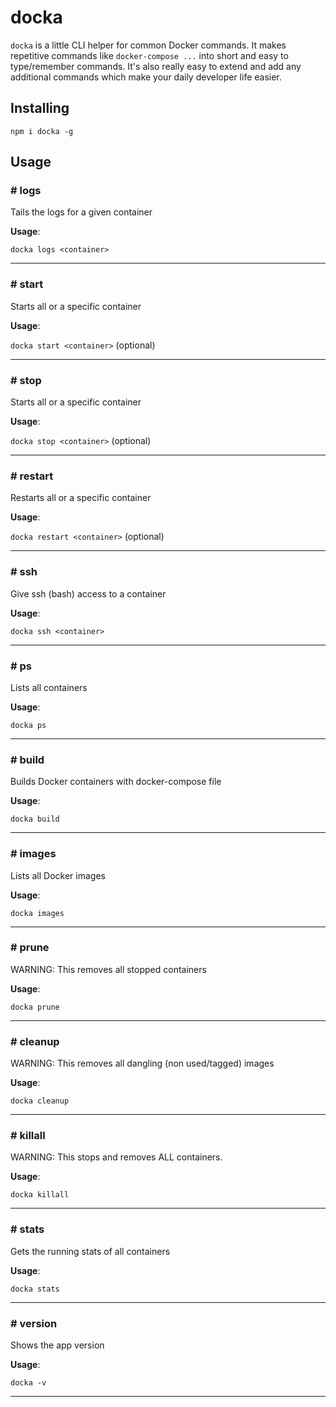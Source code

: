 # docka

`docka` is a little CLI helper for common Docker commands. It makes repetitive commands like `docker-compose ...` into short and easy to type/remember commands. It's also really easy to extend and add any additional commands
which make your daily developer life easier.

## Installing

`npm i docka -g`

## Usage

### # logs

Tails the logs for a given container

**Usage**:

`docka logs <container>`

---

### # start

Starts all or a specific container

**Usage**:

`docka start <container>` (optional)

---

### # stop

Starts all or a specific container

**Usage**:

`docka stop <container>` (optional)

---

### # restart

Restarts all or a specific container

**Usage**:

`docka restart <container>` (optional)

---

### # ssh

Give ssh (bash) access to a container

**Usage**:

`docka ssh <container>`

---

### # ps

Lists all containers

**Usage**:

`docka ps`

---

### # build

Builds Docker containers with docker-compose file

**Usage**:

`docka build`

---

### # images

Lists all Docker images

**Usage**:

`docka images`

---

### # prune

WARNING: This removes all stopped containers

**Usage**:

`docka prune`

---

### # cleanup

WARNING: This removes all dangling (non used/tagged) images

**Usage**:

`docka cleanup`

---

### # killall

WARNING: This stops and removes ALL containers.

**Usage**:

`docka killall`

---

### # stats

Gets the running stats of all containers

**Usage**:

`docka stats`

---

### # version

Shows the app version

**Usage**:

`docka -v`

---

